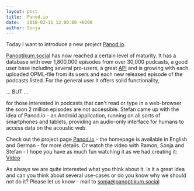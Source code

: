 ```yaml
---
layout: post
title:  Panod.io
date:   2018-02-11 12:00:00 +0200
author: Sonja
---
```


Today I want to introduce a new project [Panod.io](https://panod.io/).

[Panoptikum.social](https://panoptikum.social/) has now reached a certain level of maturity. It has a database with over 1,800,000 episodes from over 30,000 podcasts, a good user base including several pro-users, a great [API](https://blog.panoptikum.social/api/) and is growing with each uploaded OPML-file from its users and each new released episode of the podcasts listed. For the general user it offers solid functionality,

... BUT ...

for those interested in podcasts that can't read or type in a web-browser the soon 2 million episodes are not accessible. Stefan came up with the idea of Panod.io - an Android application, running on all sorts of smartphones and tablets, providing an audio-only interface for humans to access data on the acoustic web.

Check out the project page [Panod.io](https://panod.io/) - the homepage is available in English and German - for more details. Or watch the video with Ramon, Sonja and Stefan - I hope you have as much fun watching it as we had creating it: [Video](https://www.youtube.com/embed/6qM2ztyehzc?cc_lang_pref=en&cc_load_policy=1&hl=en)

As always we are quite interested what you think about it. Is it a great idea and can you think about several use-cases or do you know why we should not do it? Please let us know - mail to <sonja@panoptikum.social>
